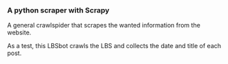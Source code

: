 ### A python scraper with Scrapy

A general crawlspider that scrapes the wanted information from the website. 

As a test, this LBSbot crawls the LBS and collects the date and title of each post.